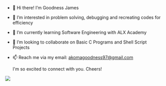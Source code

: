 - 👋 Hi there! I’m Goodness James
- 👀 I’m interested in problem solving, debugging and recreating codes for efficiency
- 🌱 I’m currently learning Software Engineering with ALX Academy
- 💞️ I’m looking to collaborate on Basic C Programs and Shell Script Projects
- 📫 Reach me via my email: akomagoodness97@gmail.com

     I'm so excited to connect with you. Cheers!
     
![](https://komarev.com/ghpvc/?username=GoodnessJames&style=plastic)

